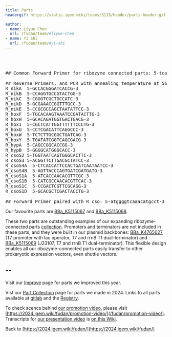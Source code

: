 ```yaml
---
title: Parts
headergif: https://static.igem.wiki/teams/5115/header/parts-header.gif

author:
- name: Liyue Chen
  url: /fudan/team/#liyue-chen
- name: Yi Shi
  url: /fudan/team/#yi-shi
---
```


<br><br>

<pre>
## Common Forward Primer for ribozyme connected parts: 5-tcagcaaattgtgaacatcatcacg-3

## Reverse Primers, and PCR with annealing temperature at 56 degree
R_nikA	5-GCCACGGGATCACCG-3
R_nikB	5-CCAGGTGCCGTACTGG-3
R_nikC	5-CGGGTCGCTGCCATC-3
R_nikD	5-GCGAAACCGGTTTGCC-3
R_nikE	5-CCGCGCCAGCTAATATTCC-3
R_hoxF	5-TGCACAAGTAAATCCGATACTTG-3
R_hoxH	5-GCACAGATGGTGACTGACG-3
R_hoxI	5-CGCTCATTGGTTTTTTCCCTG-3
R_hoxU	5-CCTCGACATTCAGGCCC-3
R_hoxW	5-TCTCTTGCGGCTGATCAG-3
R_hoxY	5-TGATATCGGTCAGCGACG-3
R_hypA	5-CAGCCGGCACCGG-3
R_hypB	5-GGGGCATGGGCACC-3
R_csoS2 5-TGGTAATCAGTGGGCACTTC-3
R_csoS3 5-ACGGTTCTTGACGCTATCC-3
R_csoS4A  5-CTCACCATTCCACTGATCAATAATCC-3
R_csoS4B  5-AGTTACCCAGTGATCGATGATG-3
R_csoS1A  5-ATCACCAACACGTTCGC-3
R_csoS1B  5-CATCGCCAACACGTTCAC-3
R_csoS1C  5-CCGACTCGTTCGCAGG-3
R_csoS1D  5-GCACGCTCGACTACCTG-3

## Forward Primer paired with R_cso: 5-atggggtcaaacatgcct-3
</pre>

Our favourite parts are [BBa_K5115067](https://parts.igem.org/Part:BBa_K5115067) and [BBa_K5115068](https://parts.igem.org/Part:BBa_K5115068).

These two parts are outstanding examples of our expanding ribozyme-connected parts [collection](/fudan/part-collection). Promoters and terminators are not included in these parts, and they were built in our plasmid backbones: [BBa_K4765027](http://parts.igem.org/Part:BBa_K4765027) (T7 promoter with lac operator, T7 and rrnB T1 dual-terminator) and [BBa_K5115069](https://parts.igem.org/Part:BBa_K5115069) (J23107, T7 and rrnB T1 dual-terminator). This flexible design enables all our ribozyme-connected parts easily transfer to other prokaryotic expression vectors, even shuttle vectors. 

## --

Visit our [Improve](/fudan/improve/) page for parts we improved this year.

Vist our [Part Collection](/fudan/part-collection/) page for parts we made in 2024. Links to all parts available at [gitlab](https://gitlab.igem.org/2024/fudan/-/blob/main/groupparts.md) and the [Registry](https://parts.igem.org/partsdb/search_1000.cgi?q=K5115000).

To check scencs behind [our promotion video](https://video.igem.org/w/d1795b71-2707-4eeb-92ce-5b88145ef1a3), please visit [https://2024.igem.wiki/fudan/promotion-video/](/fudan/promotion-video/). Transcripts for [our presentation video](https://video.igem.org/w/4817e7e4-446b-4760-b866-2817794b02c9) is [on this Wiki](/fudan/pv/).

Back to [https://2024.igem.wiki/fudan/](https://2024.igem.wiki/fudan/)
